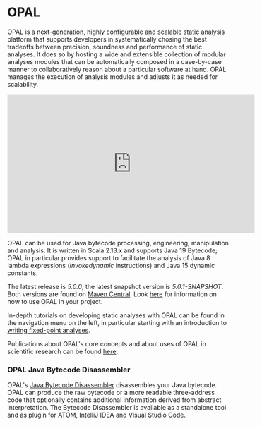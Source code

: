 # OPAL

OPAL is a next-generation, highly configurable and scalable static analysis platform that supports developers in systematically chosing the best tradeoffs between precision, soundness and performance of static analyses.
It does so by hosting a wide and extensible collection of modular analyses modules that can be automatically composed in a case-by-case manner to collaboratively reason about a particular software at hand.
OPAL manages the execution of analysis modules and adjusts it as needed for scalability.<center><iframe width="560" height="315" src="https://www.youtube-nocookie.com/embed/-V25yQDXPqg" title="YouTube video player" frameborder="0" allow="accelerometer; autoplay; clipboard-write; encrypted-media; gyroscope; picture-in-picture" allowfullscreen></iframe></center>

OPAL can be used for Java bytecode processing, engineering, manipulation and analysis.
It is written in Scala 2.13.x and supports Java 19 Bytecode; OPAL in particular provides support to facilitate the analysis of Java 8 lambda expressions (*Invokedynamic* instructions) and Java 15 dynamic constants. 

The latest release is *5.0.0*, the latest snapshot version is *5.0.1-SNAPSHOT*.
Both versions are found on [Maven Central](https://search.maven.org/#search%7Cga%7C1%7Cde.opal-project).
Look [here](/UsingOPAL.html) for information on how to use OPAL in your project.

In-depth tutorials on developing static analyses with OPAL can be found in the navigation menu on the left, in particular starting with an introduction to [writing fixed-point analyses](/tutorial/FixedPointAnalyses.html).

Publications about OPAL's core concepts and about uses of OPAL in scientific research can be found [here](/Publications.html).

[comment]: ## "OPAL based Tools"

[comment]: # "### BugPicker"

[comment]: # "Find bugs in your Java project using [BugPicker](tools/bugpicker/index.php)."

### OPAL Java Bytecode Disassembler

OPAL's [Java Bytecode Disassembler](DeveloperTools.html) disassembles your Java bytecode.
OPAL can produce the raw bytecode or a more readable three-address code that optionally contains additional information derived from abstract interpretation.
The Bytecode Disassembler is available as a standalone tool and as plugin for ATOM, IntelliJ IDEA and Visual Studio Code.